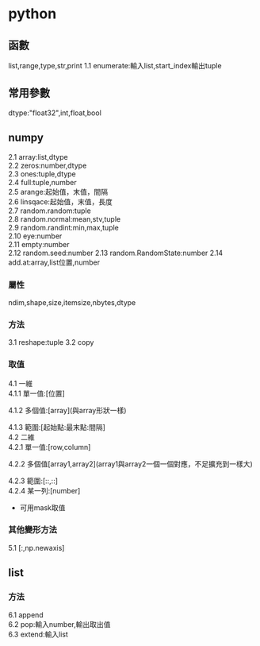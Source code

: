 # python
## 函數
list,range,type,str,print
1.1 enumerate:輸入list,start_index輸出tuple
## 常用參數
dtype:"float32",int,float,bool
## numpy
2.1 array:list,dtype  
2.2 zeros:number,dtype  
2.3 ones:tuple,dtype  
2.4 full:tuple,number  
2.5 arange:起始值，末值，間隔  
2.6 linsqace:起始值，末值，長度  
2.7 random.random:tuple  
2.8 random.normal:mean,stv,tuple  
2.9 random.randint:min,max,tuple  
2.10 eye:number  
2.11 empty:number  
2.12 random.seed:number
2.13 random.RandomState:number
2.14 add.at:array,list位置,number
### 屬性
ndim,shape,size,itemsize,nbytes,dtype
### 方法
3.1 reshape:tuple
3.2 copy

### 取值
4.1 一維  
4.1.1 單一值:\[位置\]  

4.1.2 多個值:\[array\](與array形狀一樣)  

4.1.3 範圍:\[起始點:最末點:間隔\]  
4.2 二維  
4.2.1 單一值:\[row,column\]  

4.2.2 多個值\[array1,array2\](array1與array2一個一個對應，不足擴充到一樣大)  

4.2.3 範圍:\[::,::\]  
4.2.4 某一列:\[number\]
* 可用mask取值
### 其他變形方法
5.1 \[:,np.newaxis\]
## list
### 方法
6.1 append  
6.2 pop:輸入number,輸出取出值  
6.3 extend:輸入list  


